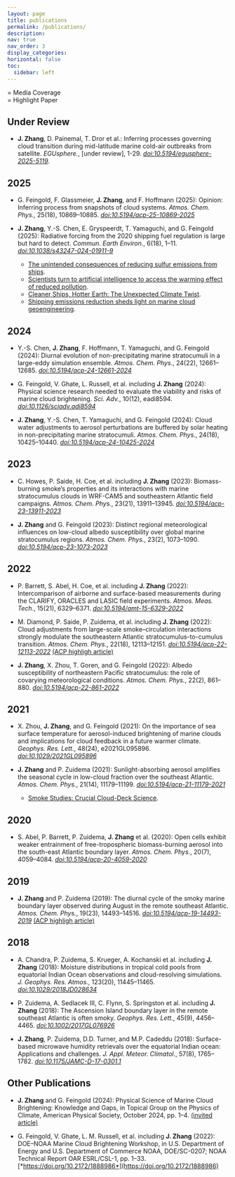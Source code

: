 ```yaml
---
layout: page
title: publications
permalink: /publications/
description: 
nav: true
nav_order: 3
display_categories: 
horizontal: false
toc:
  sidebar: left
---
```



<!-- https://www.w3schools.com/icons/fontawesome5_icons_code.asp -->
<i class="fas fa-bullhorn"></i> = Media Coverage  
<i class="far fa-star"></i> = Highlight Paper

## Under Review
- **J. Zhang**, D. Painemal, T. Dror et al.: Inferring processes governing cloud transition during mid-latitude marine cold-air outbreaks from satellite. _EGUsphere._, [under review], 1-29. [*doi:10.5194/egusphere-2025-5119*](https://doi.org/10.5194/egusphere-2025-5119).

## 2025
- G. Feingold, F. Glassmeier, **J. Zhang**, and F. Hoffmann (2025): Opinion: Inferring process from snapshots of cloud systems. _Atmos. Chem. Phys._, 25(18), 10869–10885. [*doi:10.5194/acp-25-10869-2025*](https://doi.org/10.5194/acp-25-10869-2025)

- **J. Zhang**, Y.-S. Chen, E. Gryspeerdt, T. Yamaguchi, and G. Feingold (2025): Radiative forcing from the 2020 shipping fuel regulation is large but hard to detect. _Commun. Earth Environ._, 6(18), 1–11. [*doi:10.1038/s43247-024-01911-9*](https://doi.org/10.1038/s43247-024-01911-9)
  - [The unintended consequences of reducing sulfur emissions from ships](https://cpo.noaa.gov/the-unintended-consequences-of-reducing-sulfur-emissions-from-ships/). <i class="fas fa-bullhorn"></i> 
  - [Scientists turn to artificial intelligence to access the warming effect of reduced pollution](https://research.noaa.gov/scientists-turn-to-artificial-intelligence-to-assess-the-warming-effect-of-reduced-pollution/). <i class="fas fa-bullhorn"></i> 
  - [Cleaner Ships, Hotter Earth: The Unexpected Climate Twist](https://scitechdaily.com/cleaner-ships-hotter-earth-the-unexpected-climate-twist/). <i class="fas fa-bullhorn"></i> 
  - [Shipping emissions reduction sheds light on marine cloud geoengineering](https://news.mongabay.com/2024/11/shipping-emissions-reduction-sheds-light-on-marine-cloud-geoengineering/). <i class="fas fa-bullhorn"></i> 

## 2024
- Y.-S. Chen, **J. Zhang**, F. Hoffmann, T. Yamaguchi, and G. Feingold (2024): Diurnal evolution of non-precipitating marine stratocumuli in a large-eddy simulation ensemble. _Atmos. Chem. Phys._, 24(22), 12661–12685. [*doi:10.5194/acp-24-12661-2024*](https://doi.org/10.5194/acp-24-12661-2024)

- G. Feingold, V. Ghate, L. Russell, et al. including **J. Zhang** (2024): Physical science research needed to evaluate the viability and risks of marine cloud brightening. _Sci. Adv._, 10(12), eadi8594. [*doi:10.1126/sciadv.adi8594*](https://doi.org/10.1126/sciadv.adi8594)

- **J. Zhang**, Y.-S. Chen, T. Yamaguchi, and G. Feingold (2024): Cloud water adjustments to aerosol perturbations are buffered by solar heating in non-precipitating marine stratocumuli. _Atmos. Chem. Phys._, 24(18), 10425–10440. [*doi:10.5194/acp-24-10425-2024*](https://doi.org/10.5194/acp-24-10425-2024)

## 2023
- C. Howes, P. Saide, H. Coe, et al. including **J. Zhang** (2023): Biomass-burning smoke’s properties and its interactions with marine stratocumulus clouds in WRF-CAM5 and southeastern Atlantic field campaigns. _Atmos. Chem. Phys._, 23(21), 13911–13945. [*doi:10.5194/acp-23-13911-2023*](https://doi.org/10.5194/acp-23-13911-2023)

- **J. Zhang** and G. Feingold (2023): Distinct regional meteorological influences on low-cloud albedo susceptibility over global marine stratocumulus regions. _Atmos. Chem. Phys._, 23(2), 1073–1090. [*doi:10.5194/acp-23-1073-2023*](https://doi.org/10.5194/acp-23-1073-2023)

## 2022
- P. Barrett, S. Abel, H. Coe, et al. including **J. Zhang** (2022): Intercomparison of airborne and surface-based measurements during the CLARIFY, ORACLES and LASIC field experiments. _Atmos. Meas. Tech._, 15(21), 6329–6371. [*doi:10.5194/amt-15-6329-2022*](https://doi.org/10.5194/amt-15-6329-2022)

- M. Diamond, P. Saide, P. Zuidema, et al. including **J. Zhang** (2022): Cloud adjustments from large-scale smoke–circulation interactions strongly modulate the southeastern Atlantic stratocumulus-to-cumulus transition. _Atmos. Chem. Phys._, 22(18), 12113–12151. [*doi:10.5194/acp-22-12113-2022*](https://doi.org/10.5194/acp-22-12113-2022) [(ACP highligh article)](#) <i class="far fa-star"></i> 

- **J. Zhang**, X. Zhou, T. Goren, and G. Feingold (2022): Albedo susceptibility of northeastern Pacific stratocumulus: the role of covarying meteorological conditions. _Atmos. Chem. Phys._, 22(2), 861–880. [*doi:10.5194/acp-22-861-2022*](https://doi.org/10.5194/acp-22-861-2022)

## 2021
- X. Zhou, **J. Zhang**, and G. Feingold (2021): On the importance of sea surface temperature for aerosol-induced brightening of marine clouds and implications for cloud feedback in a future warmer climate. _Geophys. Res. Lett._, 48(24), e2021GL095896. [*doi:10.1029/2021GL095896*](https://doi.org/10.1029/2021GL095896)

- **J. Zhang** and P. Zuidema (2021): Sunlight-absorbing aerosol amplifies the seasonal cycle in low-cloud fraction over the southeast Atlantic. _Atmos. Chem. Phys._, 21(14), 11179–11199. [*doi:10.5194/acp-21-11179-2021*](https://doi.org/10.5194/acp-21-11179-2021)
  - [Smoke Studies: Crucial Cloud-Deck Science](https://www.arm.gov/news/features/post/71223/). <i class="fas fa-bullhorn"></i>

## 2020
- S. Abel, P. Barrett, P. Zuidema, **J. Zhang** et al. (2020): Open cells exhibit weaker entrainment of free-tropospheric biomass-burning aerosol into the south-east Atlantic boundary layer. _Atmos. Chem. Phys._, 20(7), 4059–4084. [*doi:10.5194/acp-20-4059-2020*](https://doi.org/10.5194/acp-20-4059-2020)

## 2019
- **J. Zhang** and P. Zuidema (2019): The diurnal cycle of the smoky marine boundary layer observed during August in the remote southeast Atlantic. _Atmos. Chem. Phys._, 19(23), 14493–14516. [*doi:10.5194/acp-19-14493-2019*](https://doi.org/10.5194/acp-19-14493-2019) [(ACP highligh article)](#) <i class="far fa-star"></i> 

## 2018
- A. Chandra, P. Zuidema, S. Krueger, A. Kochanski et al. including **J. Zhang** (2018): Moisture distributions in tropical cold pools from equatorial Indian Ocean observations and cloud-resolving simulations. _J. Geophys. Res. Atmos._, 123(20), 11445–11465. [*doi:10.1029/2018JD028634*](https://doi.org/10.1029/2018JD028634)

- P. Zuidema, A. Sedlacek III, C. Flynn, S. Springston et al. including **J. Zhang** (2018): The Ascension Island boundary layer in the remote southeast Atlantic is often smoky. _Geophys. Res. Lett._, 45(9), 4456–4465. [*doi:10.1002/2017GL076926*](https://doi.org/10.1002/2017GL076926)

- **J. Zhang**, P. Zuidema, D.D. Turner, and M.P. Cadeddu (2018): Surface-based microwave humidity retrievals over the equatorial Indian ocean: Applications and challenges. _J. Appl. Meteor. Climatol._, 57(8), 1765–1782. [*doi:10.1175/JAMC-D-17-0301.1*](https://doi.org/10.1175/JAMC-D-17-0301.1)

## Other Publications
- **J. Zhang** and G. Feingold (2024): Physical Science of Marine Cloud Brightening: Knowledge and Gaps, in Topical Group on the Physics of Climate, American Physical Society, October 2024, pp. 1–4. [(invited article)](https://engage.aps.org/gpc/resources/newsletters)

- G. Feingold, V. Ghate, L. M. Russell, et al. including **J. Zhang** (2022): DOE–NOAA Marine Cloud Brightening Workshop, in U.S. Department of Energy and U.S. Department of Commerce NOAA, DOE/SC-0207; NOAA Technical Report OAR ESRL/CSL-1, pp. 1–33. [*https://doi.org/10.2172/1888986*](https://doi.org/10.2172/1888986)